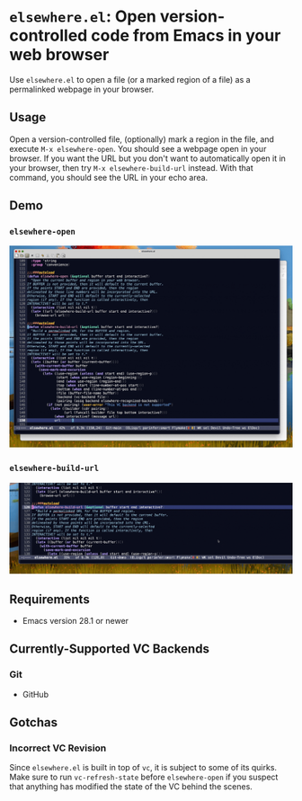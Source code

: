 # `elsewhere.el`: Open version-controlled code from Emacs in your web browser

Use `elsewhere.el` to open a file (or a marked region of a file) as a
permalinked webpage in your browser.

## Usage

Open a version-controlled file, (optionally) mark a region in the
file, and execute `M-x elsewhere-open`. You should see a webpage open
in your browser. If you want the URL but you don't want to
automatically open it in your browser, then try `M-x
elsewhere-build-url` instead. With that command, you should see the
URL in your echo area.

## Demo

### `elsewhere-open`

![elsewhere-open](https://raw.githubusercontent.com/wesnel/elsewhere/demo/elsewhere-open.gif)

### `elsewhere-build-url`

![elsewhere-build-url](https://raw.githubusercontent.com/wesnel/elsewhere/demo/elsewhere-build-url.gif)

## Requirements

- Emacs version 28.1 or newer

## Currently-Supported VC Backends

### Git

- GitHub

## Gotchas

### Incorrect VC Revision

Since `elsewhere.el` is built in top of `vc`, it is subject to some of
its quirks. Make sure to run `vc-refresh-state` before
`elsewhere-open` if you suspect that anything has modified the state
of the VC behind the scenes.

